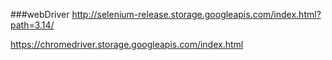 ###webDriver
http://selenium-release.storage.googleapis.com/index.html?path=3.14/

https://chromedriver.storage.googleapis.com/index.html